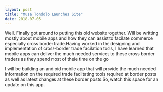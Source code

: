 ```yaml
---
layout: post
title: "Musa Tondolo Launches Site"
date: 2018-07-05
---
```


<p>
Well. Finally got around to putting this old website together. Will be writting mostly about mobile apps and how they can assist to facilate commerce especially cross border trade.Having worked in the designing and implementation of cross-border trade facilation tools, I have learned that mobile apps can deliver the much needed services to these cross border traders as they spend most of theie time on the go.
</p>
<p>
I will be building an android mobile app that will provide the much needed information on the required trade faciltating tools required at  border posts as well as latest changes at these border posts.So, watch this space for an update on this app.
</p>  


